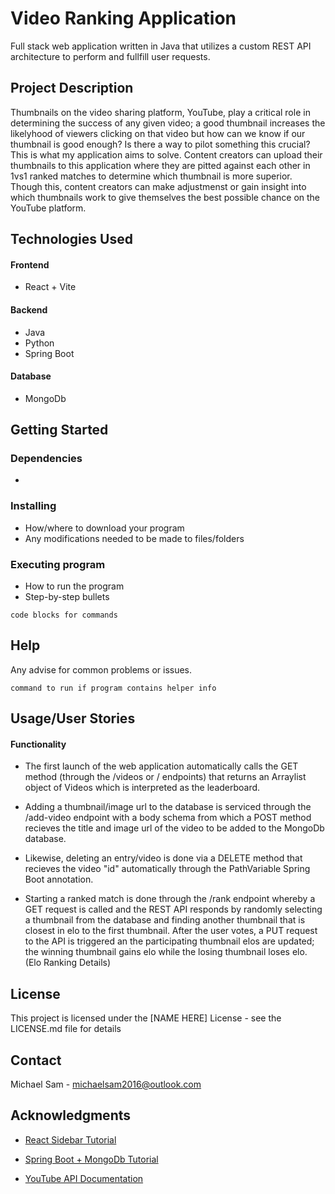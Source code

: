 # Video Ranking Application

Full stack web application written in Java that utilizes a custom REST API architecture to perform and fullfill user requests.

## Project Description

Thumbnails on the video sharing platform, YouTube, play a critical role in determining the success of any given video; a good thumbnail increases the likelyhood of viewers clicking on that video but how can we know if our thumbnail is good enough? Is there a way to pilot something this crucial? This is what my application aims to solve. Content creators can upload their thumbnails to this application where they are pitted against each other in 1vs1 ranked matches to determine which thumbnail is more superior. Though this, content creators can make adjustmenst or gain insight into which thumbnails work to give themselves the best possible chance on the YouTube platform.

## Technologies Used
#### Frontend
- React + Vite 
#### Backend
- Java
- Python
- Spring Boot
#### Database
- MongoDb


## Getting Started

### Dependencies

* 

### Installing

* How/where to download your program
* Any modifications needed to be made to files/folders

### Executing program

* How to run the program
* Step-by-step bullets
```
code blocks for commands
```

## Help

Any advise for common problems or issues.
```
command to run if program contains helper info
```
## Usage/User Stories

#### Functionality
- The first launch of the web application automatically calls the GET method (through the /videos or / endpoints) that returns an Arraylist object of Videos which is interpreted as the leaderboard.
- Adding a thumbnail/image url to the database is serviced through the /add-video endpoint with a body schema from which a POST method recieves the title and image url of the video to be added to the MongoDb database.

- Likewise, deleting an entry/video is done via a DELETE method that recieves the video "id" automatically through the PathVariable Spring Boot annotation.

- Starting a ranked match is done through the /rank endpoint whereby a GET request is called and the REST API responds by randomly selecting a thumbnail from the database and finding another thumbnail that is closest in elo to the first thumbnail. After the user votes, a PUT request to the API is triggered an the participating thumbnail elos are updated; the winning thumbnail gains elo while the losing thumbnail loses elo. (Elo Ranking Details)




## License

This project is licensed under the [NAME HERE] License - see the LICENSE.md file for details

## Contact
Michael Sam - michaelsam2016@outlook.com

## Acknowledgments

* [React Sidebar Tutorial](https://www.youtube.com/watch?v=CXa0f4-dWi4&t=1564s)
* [Spring Boot + MongoDb Tutorial](https://www.youtube.com/watch?v=5PdEmeopJVQ&t=7086s)

* [YouTube API Documentation](https://developers.google.com/youtube/v3)

